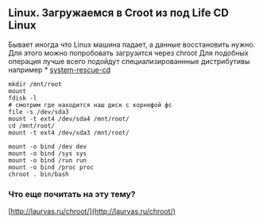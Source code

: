Linux. Загружаемся в Croot из под Life CD Linux
----

Бывает иногда что Linux машина падает, а данные восстановить нужно. Для этого можно попробовать загрузится через chroot
Для подобных операция лучше всего подойдут специализированнные дистрибутивы например * [system-rescue-cd](http://www.system-rescue-cd.org/)

```
mkdir /mnt/root
mount
fdisk -l
# смотрим где находится наш диск с корнефой фс
file -s /dev/sda3
mount -t ext4 /dev/sda4 /mnt/root/
cd /mnt/root/
mount -t ext4 /dev/sda3 /mnt/root/

mount -o bind /dev dev
mount -o bind /sys sys
mount -o bind /run run
mount -o bind /proc proc
chroot . bin/bash
```

###  Что еще почитать на эту тему?

[http://laurvas.ru/chroot/](http://laurvas.ru/chroot/)
